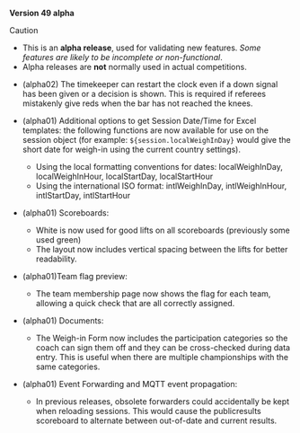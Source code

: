 **Version 49 alpha**

> [!CAUTION]
>
> - This is an **alpha release**, used for validating new features.  *Some features are likely to be incomplete or non-functional*.  
> - Alpha releases are **not** normally used in actual competitions.

- (alpha02) The timekeeper can restart the clock even if a down signal has been given or a decision is shown.  This is required if referees mistakenly give reds when the bar has not reached the knees.
  
- (alpha01) Additional options to get Session Date/Time for Excel templates: the following functions are now available for use on the session object (for example: `${session.localWeighInDay}` would give the short date for weigh-in using the current country settings).
  - Using the local formatting conventions for dates: localWeighInDay, localWeighInHour, localStartDay, localStartHour
  - Using the international ISO format: intlWeighInDay, intlWeighInHour, intlStartDay, intlStartHour

- (alpha01) Scoreboards:
  - White is now used for good lifts on all scoreboards (previously some used green)
  - The layout now includes vertical spacing between the lifts for better readability.
- (alpha01)Team flag preview: 
  - The team membership page now shows the flag for each team, allowing a quick check that are all correctly assigned.
- (alpha01) Documents:
  - The Weigh-in Form now includes the participation categories so the coach can sign them off and they can be cross-checked during data entry.  This is useful when there are multiple championships with the same categories.
- (alpha01) Event Forwarding and MQTT event propagation:
  - In previous releases, obsolete forwarders could accidentally be kept when reloading sessions.  This would cause the publicresults scoreboard to alternate between out-of-date and current results.

